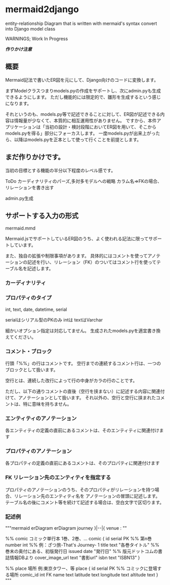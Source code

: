 # mermaid2django
 entity-relationship Diagram that is written with mermaid's syntax convert into Django model class

WARNINGS; Work In Progress

***作りかけ注意***

## 概要
Mermaid記法で書いたER図を元にして、Django向けのコードに変換します。

まずModelクラスつまりmodels.pyの作成をサポートし、次にadmin.pyも生成できるようにします。
ただし機能的には限定的で、雛形を生成するという感じになります。

それというのも、models.py等で記述できることに対して、ER図が記述できる内容は情報量が少なくて、本質的に相互運用性がありません。
ですから、本件アプリケーションは「当初の設計・検討段階においてER図を用いて、そこからmodels.pyを得る」部分にフォーカスします。
一度models.pyが出来上がったら、以降はmodels.pyを正本として使って行くことを前提とします。


## まだ作りかけです。

当初の目標とする機能の半分以下程度のレベル感です。

ToDo
カーディナリティのパーズ,多対多モデルへの戦略
    カラム名⇒FKの場合、リレーションを書き出す

admin.py生成

## サポートする入力の形式

mermaid.mmd

Mermaid.jsでサポートしているER図のうち、よく使われる記法に限ってサポートしています。

また、独自の拡張や制限事項があります。
具体的にはコメントを使ってアノテーションの記述を行い、リレーション（FK）のついてはコメント行を使ってテーブル名を記述します。

### カーディナリティ

### プロパティのタイプ

int, text, date, datetime, serial

serialはシリアル型のPKのみ
intは
textはVarchar

細かいオプション指定は対応してません。
生成されたmodels.pyを適宜書き換えてください。

### コメント・ブロック

行頭「%%」の行はコメントです。
空行までの連続するコメント行は、一つのブロックとして扱います。

空行とは、連続した改行によって行の中身がカラの行のことです。

ただし、以下の通りコメントの直後（空行を挟まない）に記述する内容に関連付けて、アノテーションとして扱います。
それ以外の、空行と空行に挟まれたコメントは、特に意味を持ちません。

### エンティティのアノテーション

各エンティティの定義の直前にあるコメントは、そのエンティティに関連付けます

### プロパティのアノテーション

各プロパティの定義の直前にあるコメントは、そのプロパティに関連付けます

### FK リレーション先のエンティティを指定する

プロパティのアノテーションのうち、そのプロパティがリレーションを持つ場合、リレーション先のエンティティ名を
アノテーションの冒頭に記述します。
テーブル名の後にコメント等を続けて記述する場合は、空白文字で区切ります。

### 記述例

"""mermaid
erDiagram
erDiagram
    journey }|--|{ venue : ""

%% comic コミック単行本 1巻、2巻、…
comic {
    id serial PK
    %% 第n巻
    number int
    %% 例：ざつ旅-That's Journey- 1
    title text "各巻タイトル"
    %% 巻末の奥付にある、初版発行日
    issued date "発行日"
    %% 版元ドットコムの書誌情報DBより
    cover_image_url text "書影url"
    isbn text "ISBN13"
}

%% place 場所 例:東京タワー、等
place {
    id serial PK
    %% コミックに登場する場所
    comic_id int FK
    name text
    latitude text
    longitude text
    altitude text
}
"""
